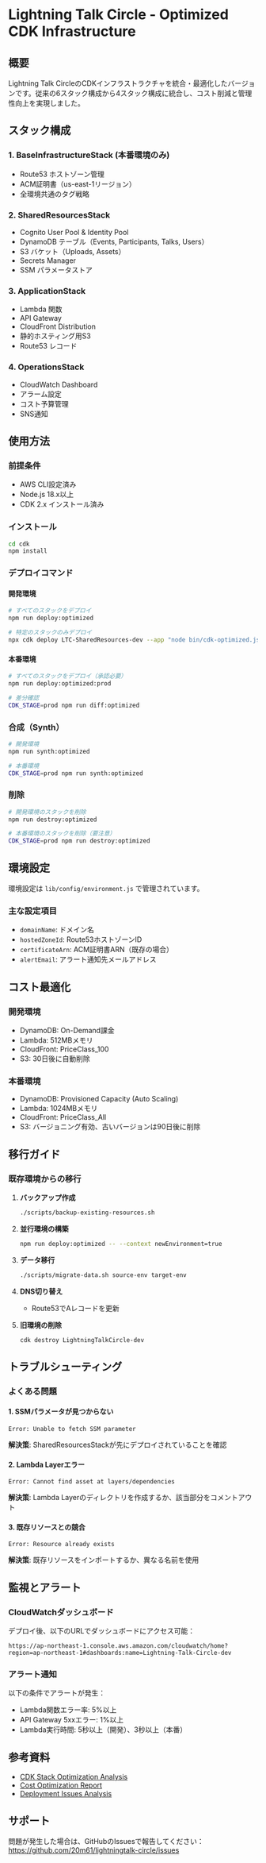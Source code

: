# Lightning Talk Circle - Optimized CDK Infrastructure

## 概要

Lightning Talk
CircleのCDKインフラストラクチャを統合・最適化したバージョンです。従来の6スタック構成から4スタック構成に統合し、コスト削減と管理性向上を実現しました。

## スタック構成

### 1. BaseInfrastructureStack (本番環境のみ)

- Route53 ホストゾーン管理
- ACM証明書（us-east-1リージョン）
- 全環境共通のタグ戦略

### 2. SharedResourcesStack

- Cognito User Pool & Identity Pool
- DynamoDB テーブル（Events, Participants, Talks, Users）
- S3 バケット（Uploads, Assets）
- Secrets Manager
- SSM パラメータストア

### 3. ApplicationStack

- Lambda 関数
- API Gateway
- CloudFront Distribution
- 静的ホスティング用S3
- Route53 レコード

### 4. OperationsStack

- CloudWatch Dashboard
- アラーム設定
- コスト予算管理
- SNS通知

## 使用方法

### 前提条件

- AWS CLI設定済み
- Node.js 18.x以上
- CDK 2.x インストール済み

### インストール

```bash
cd cdk
npm install
```

### デプロイコマンド

#### 開発環境

```bash
# すべてのスタックをデプロイ
npm run deploy:optimized

# 特定のスタックのみデプロイ
npx cdk deploy LTC-SharedResources-dev --app "node bin/cdk-optimized.js" -c env=dev
```

#### 本番環境

```bash
# すべてのスタックをデプロイ（承認必要）
npm run deploy:optimized:prod

# 差分確認
CDK_STAGE=prod npm run diff:optimized
```

### 合成（Synth）

```bash
# 開発環境
npm run synth:optimized

# 本番環境
CDK_STAGE=prod npm run synth:optimized
```

### 削除

```bash
# 開発環境のスタックを削除
npm run destroy:optimized

# 本番環境のスタックを削除（要注意）
CDK_STAGE=prod npm run destroy:optimized
```

## 環境設定

環境設定は `lib/config/environment.js` で管理されています。

### 主な設定項目

- `domainName`: ドメイン名
- `hostedZoneId`: Route53ホストゾーンID
- `certificateArn`: ACM証明書ARN（既存の場合）
- `alertEmail`: アラート通知先メールアドレス

## コスト最適化

### 開発環境

- DynamoDB: On-Demand課金
- Lambda: 512MBメモリ
- CloudFront: PriceClass_100
- S3: 30日後に自動削除

### 本番環境

- DynamoDB: Provisioned Capacity (Auto Scaling)
- Lambda: 1024MBメモリ
- CloudFront: PriceClass_All
- S3: バージョニング有効、古いバージョンは90日後に削除

## 移行ガイド

### 既存環境からの移行

1. **バックアップ作成**

   ```bash
   ./scripts/backup-existing-resources.sh
   ```

2. **並行環境の構築**

   ```bash
   npm run deploy:optimized -- --context newEnvironment=true
   ```

3. **データ移行**

   ```bash
   ./scripts/migrate-data.sh source-env target-env
   ```

4. **DNS切り替え**
   - Route53でAレコードを更新

5. **旧環境の削除**
   ```bash
   cdk destroy LightningTalkCircle-dev
   ```

## トラブルシューティング

### よくある問題

#### 1. SSMパラメータが見つからない

```
Error: Unable to fetch SSM parameter
```

**解決策**: SharedResourcesStackが先にデプロイされていることを確認

#### 2. Lambda Layerエラー

```
Error: Cannot find asset at layers/dependencies
```

**解決策**: Lambda Layerのディレクトリを作成するか、該当部分をコメントアウト

#### 3. 既存リソースとの競合

```
Error: Resource already exists
```

**解決策**: 既存リソースをインポートするか、異なる名前を使用

## 監視とアラート

### CloudWatchダッシュボード

デプロイ後、以下のURLでダッシュボードにアクセス可能：

```
https://ap-northeast-1.console.aws.amazon.com/cloudwatch/home?region=ap-northeast-1#dashboards:name=Lightning-Talk-Circle-dev
```

### アラート通知

以下の条件でアラートが発生：

- Lambda関数エラー率: 5%以上
- API Gateway 5xxエラー: 1%以上
- Lambda実行時間: 5秒以上（開発）、3秒以上（本番）

## 参考資料

- [CDK Stack Optimization Analysis](./docs/stack-optimization-analysis.md)
- [Cost Optimization Report](./docs/cost-optimization-report.md)
- [Deployment Issues Analysis](./docs/deployment-issues-analysis.md)

## サポート

問題が発生した場合は、GitHubのIssuesで報告してください：
https://github.com/20m61/lightningtalk-circle/issues
